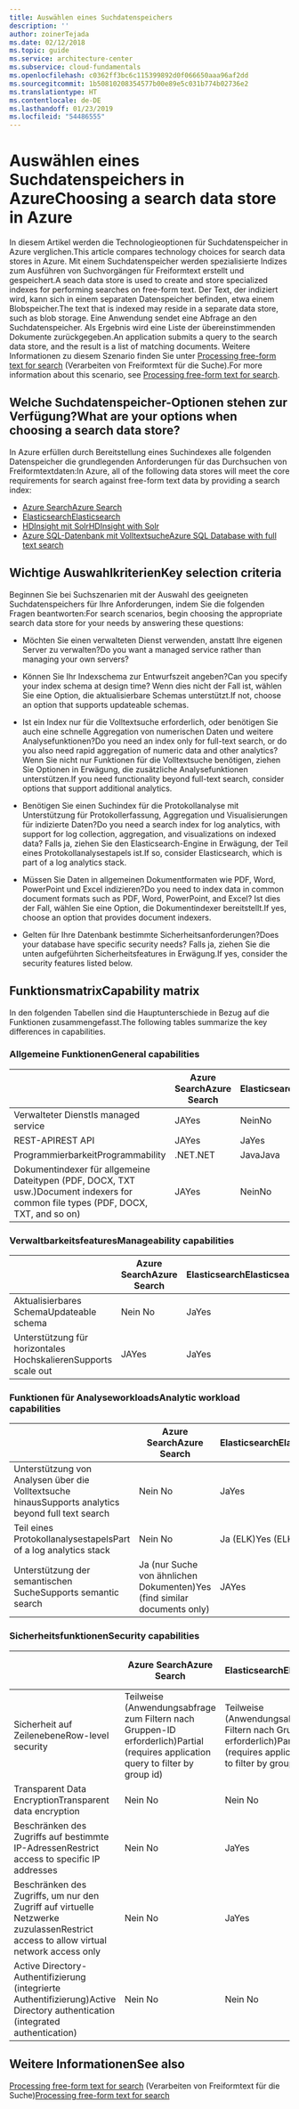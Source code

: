 ```yaml
---
title: Auswählen eines Suchdatenspeichers
description: ''
author: zoinerTejada
ms.date: 02/12/2018
ms.topic: guide
ms.service: architecture-center
ms.subservice: cloud-fundamentals
ms.openlocfilehash: c0362ff3bc6c115399892d0f066650aaa96af2dd
ms.sourcegitcommit: 1b50810208354577b00e89e5c031b774b02736e2
ms.translationtype: HT
ms.contentlocale: de-DE
ms.lasthandoff: 01/23/2019
ms.locfileid: "54486555"
---
```

# <a name="choosing-a-search-data-store-in-azure"></a><span data-ttu-id="3aeda-102">Auswählen eines Suchdatenspeichers in Azure</span><span class="sxs-lookup"><span data-stu-id="3aeda-102">Choosing a search data store in Azure</span></span>

<span data-ttu-id="3aeda-103">In diesem Artikel werden die Technologieoptionen für Suchdatenspeicher in Azure verglichen.</span><span class="sxs-lookup"><span data-stu-id="3aeda-103">This article compares technology choices for search data stores in Azure.</span></span> <span data-ttu-id="3aeda-104">Mit einem Suchdatenspeicher werden spezialisierte Indizes zum Ausführen von Suchvorgängen für Freiformtext erstellt und gespeichert.</span><span class="sxs-lookup"><span data-stu-id="3aeda-104">A seach data store is used to create and store specialized indexes for performing searches on free-form text.</span></span> <span data-ttu-id="3aeda-105">Der Text, der indiziert wird, kann sich in einem separaten Datenspeicher befinden, etwa einem Blobspeicher.</span><span class="sxs-lookup"><span data-stu-id="3aeda-105">The text that is indexed may reside in a separate data store, such as blob storage.</span></span> <span data-ttu-id="3aeda-106">Eine Anwendung sendet eine Abfrage an den Suchdatenspeicher. Als Ergebnis wird eine Liste der übereinstimmenden Dokumente zurückgegeben.</span><span class="sxs-lookup"><span data-stu-id="3aeda-106">An application submits a query to the search data store, and the result is a list of matching documents.</span></span> <span data-ttu-id="3aeda-107">Weitere Informationen zu diesem Szenario finden Sie unter [Processing free-form text for search](../scenarios/search.md) (Verarbeiten von Freiformtext für die Suche).</span><span class="sxs-lookup"><span data-stu-id="3aeda-107">For more information about this scenario, see [Processing free-form text for search](../scenarios/search.md).</span></span>

<!-- markdownlint-disable MD026 -->

## <a name="what-are-your-options-when-choosing-a-search-data-store"></a><span data-ttu-id="3aeda-108">Welche Suchdatenspeicher-Optionen stehen zur Verfügung?</span><span class="sxs-lookup"><span data-stu-id="3aeda-108">What are your options when choosing a search data store?</span></span>

<!-- markdownlint-enable MD026 -->

<span data-ttu-id="3aeda-109">In Azure erfüllen durch Bereitstellung eines Suchindexes alle folgenden Datenspeicher die grundlegenden Anforderungen für das Durchsuchen von Freiformtextdaten:</span><span class="sxs-lookup"><span data-stu-id="3aeda-109">In Azure, all of the following data stores will meet the core requirements for search against free-form text data by providing a search index:</span></span>

- [<span data-ttu-id="3aeda-110">Azure Search</span><span class="sxs-lookup"><span data-stu-id="3aeda-110">Azure Search</span></span>](/azure/search/search-what-is-azure-search)
- [<span data-ttu-id="3aeda-111">Elasticsearch</span><span class="sxs-lookup"><span data-stu-id="3aeda-111">Elasticsearch</span></span>](https://azuremarketplace.microsoft.com/marketplace/apps/elastic.elasticsearch?tab=Overview)
- [<span data-ttu-id="3aeda-112">HDInsight mit Solr</span><span class="sxs-lookup"><span data-stu-id="3aeda-112">HDInsight with Solr</span></span>](/azure/hdinsight/hdinsight-hadoop-solr-install-linux)
- [<span data-ttu-id="3aeda-113">Azure SQL-Datenbank mit Volltextsuche</span><span class="sxs-lookup"><span data-stu-id="3aeda-113">Azure SQL Database with full text search</span></span>](/sql/relational-databases/search/full-text-search)

## <a name="key-selection-criteria"></a><span data-ttu-id="3aeda-114">Wichtige Auswahlkriterien</span><span class="sxs-lookup"><span data-stu-id="3aeda-114">Key selection criteria</span></span>

<span data-ttu-id="3aeda-115">Beginnen Sie bei Suchszenarien mit der Auswahl des geeigneten Suchdatenspeichers für Ihre Anforderungen, indem Sie die folgenden Fragen beantworten:</span><span class="sxs-lookup"><span data-stu-id="3aeda-115">For search scenarios, begin choosing the appropriate search data store for your needs by answering these questions:</span></span>

- <span data-ttu-id="3aeda-116">Möchten Sie einen verwalteten Dienst verwenden, anstatt Ihre eigenen Server zu verwalten?</span><span class="sxs-lookup"><span data-stu-id="3aeda-116">Do you want a managed service rather than managing your own servers?</span></span>

- <span data-ttu-id="3aeda-117">Können Sie Ihr Indexschema zur Entwurfszeit angeben?</span><span class="sxs-lookup"><span data-stu-id="3aeda-117">Can you specify your index schema at design time?</span></span> <span data-ttu-id="3aeda-118">Wenn dies nicht der Fall ist, wählen Sie eine Option, die aktualisierbare Schemas unterstützt.</span><span class="sxs-lookup"><span data-stu-id="3aeda-118">If not, choose an option that supports updateable schemas.</span></span>

- <span data-ttu-id="3aeda-119">Ist ein Index nur für die Volltextsuche erforderlich, oder benötigen Sie auch eine schnelle Aggregation von numerischen Daten und weitere Analysefunktionen?</span><span class="sxs-lookup"><span data-stu-id="3aeda-119">Do you need an index only for full-text search, or do you also need rapid aggregation of numeric data and other analytics?</span></span> <span data-ttu-id="3aeda-120">Wenn Sie nicht nur Funktionen für die Volltextsuche benötigen, ziehen Sie Optionen in Erwägung, die zusätzliche Analysefunktionen unterstützen.</span><span class="sxs-lookup"><span data-stu-id="3aeda-120">If you need functionality beyond full-text search, consider options that support additional analytics.</span></span>

- <span data-ttu-id="3aeda-121">Benötigen Sie einen Suchindex für die Protokollanalyse mit Unterstützung für Protokollerfassung, Aggregation und Visualisierungen für indizierte Daten?</span><span class="sxs-lookup"><span data-stu-id="3aeda-121">Do you need a search index for log analytics, with support for log collection, aggregation, and visualizations on indexed data?</span></span> <span data-ttu-id="3aeda-122">Falls ja, ziehen Sie den Elasticsearch-Engine in Erwägung, der Teil eines Protokollanalysestapels ist.</span><span class="sxs-lookup"><span data-stu-id="3aeda-122">If so, consider Elasticsearch, which is part of a log analytics stack.</span></span>

- <span data-ttu-id="3aeda-123">Müssen Sie Daten in allgemeinen Dokumentformaten wie PDF, Word, PowerPoint und Excel indizieren?</span><span class="sxs-lookup"><span data-stu-id="3aeda-123">Do you need to index data in common document formats such as PDF, Word, PowerPoint, and Excel?</span></span> <span data-ttu-id="3aeda-124">Ist dies der Fall, wählen Sie eine Option, die Dokumentindexer bereitstellt.</span><span class="sxs-lookup"><span data-stu-id="3aeda-124">If yes, choose an option that provides document indexers.</span></span>

- <span data-ttu-id="3aeda-125">Gelten für Ihre Datenbank bestimmte Sicherheitsanforderungen?</span><span class="sxs-lookup"><span data-stu-id="3aeda-125">Does your database have specific security needs?</span></span> <span data-ttu-id="3aeda-126">Falls ja, ziehen Sie die unten aufgeführten Sicherheitsfeatures in Erwägung.</span><span class="sxs-lookup"><span data-stu-id="3aeda-126">If yes, consider the security features listed below.</span></span>

## <a name="capability-matrix"></a><span data-ttu-id="3aeda-127">Funktionsmatrix</span><span class="sxs-lookup"><span data-stu-id="3aeda-127">Capability matrix</span></span>

<span data-ttu-id="3aeda-128">In den folgenden Tabellen sind die Hauptunterschiede in Bezug auf die Funktionen zusammengefasst.</span><span class="sxs-lookup"><span data-stu-id="3aeda-128">The following tables summarize the key differences in capabilities.</span></span>

### <a name="general-capabilities"></a><span data-ttu-id="3aeda-129">Allgemeine Funktionen</span><span class="sxs-lookup"><span data-stu-id="3aeda-129">General capabilities</span></span>

| | <span data-ttu-id="3aeda-130">Azure Search</span><span class="sxs-lookup"><span data-stu-id="3aeda-130">Azure Search</span></span> | <span data-ttu-id="3aeda-131">Elasticsearch</span><span class="sxs-lookup"><span data-stu-id="3aeda-131">Elasticsearch</span></span> | <span data-ttu-id="3aeda-132">HDInsight mit Solr</span><span class="sxs-lookup"><span data-stu-id="3aeda-132">HDInsight with Solr</span></span> | <span data-ttu-id="3aeda-133">SQL-Datenbank</span><span class="sxs-lookup"><span data-stu-id="3aeda-133">SQL Database</span></span> |
| --- | --- | --- | --- | --- |
| <span data-ttu-id="3aeda-134">Verwalteter Dienst</span><span class="sxs-lookup"><span data-stu-id="3aeda-134">Is managed service</span></span> | <span data-ttu-id="3aeda-135">JA</span><span class="sxs-lookup"><span data-stu-id="3aeda-135">Yes</span></span> | <span data-ttu-id="3aeda-136">Nein</span><span class="sxs-lookup"><span data-stu-id="3aeda-136">No</span></span> | <span data-ttu-id="3aeda-137">Ja</span><span class="sxs-lookup"><span data-stu-id="3aeda-137">Yes</span></span> | <span data-ttu-id="3aeda-138">JA</span><span class="sxs-lookup"><span data-stu-id="3aeda-138">Yes</span></span> |  
| <span data-ttu-id="3aeda-139">REST-API</span><span class="sxs-lookup"><span data-stu-id="3aeda-139">REST API</span></span> | <span data-ttu-id="3aeda-140">JA</span><span class="sxs-lookup"><span data-stu-id="3aeda-140">Yes</span></span> | <span data-ttu-id="3aeda-141">Ja</span><span class="sxs-lookup"><span data-stu-id="3aeda-141">Yes</span></span> | <span data-ttu-id="3aeda-142">JA</span><span class="sxs-lookup"><span data-stu-id="3aeda-142">Yes</span></span> | <span data-ttu-id="3aeda-143">Nein </span><span class="sxs-lookup"><span data-stu-id="3aeda-143">No</span></span> |
| <span data-ttu-id="3aeda-144">Programmierbarkeit</span><span class="sxs-lookup"><span data-stu-id="3aeda-144">Programmability</span></span> | <span data-ttu-id="3aeda-145">.NET</span><span class="sxs-lookup"><span data-stu-id="3aeda-145">.NET</span></span> | <span data-ttu-id="3aeda-146">Java</span><span class="sxs-lookup"><span data-stu-id="3aeda-146">Java</span></span> | <span data-ttu-id="3aeda-147">Java</span><span class="sxs-lookup"><span data-stu-id="3aeda-147">Java</span></span> | <span data-ttu-id="3aeda-148">T-SQL</span><span class="sxs-lookup"><span data-stu-id="3aeda-148">T-SQL</span></span> |
| <span data-ttu-id="3aeda-149">Dokumentindexer für allgemeine Dateitypen (PDF, DOCX, TXT usw.)</span><span class="sxs-lookup"><span data-stu-id="3aeda-149">Document indexers for common file types (PDF, DOCX, TXT, and so on)</span></span> | <span data-ttu-id="3aeda-150">JA</span><span class="sxs-lookup"><span data-stu-id="3aeda-150">Yes</span></span> | <span data-ttu-id="3aeda-151">Nein</span><span class="sxs-lookup"><span data-stu-id="3aeda-151">No</span></span> | <span data-ttu-id="3aeda-152">Ja</span><span class="sxs-lookup"><span data-stu-id="3aeda-152">Yes</span></span> | <span data-ttu-id="3aeda-153">Nein </span><span class="sxs-lookup"><span data-stu-id="3aeda-153">No</span></span> |

### <a name="manageability-capabilities"></a><span data-ttu-id="3aeda-154">Verwaltbarkeitsfeatures</span><span class="sxs-lookup"><span data-stu-id="3aeda-154">Manageability capabilities</span></span>

| | <span data-ttu-id="3aeda-155">Azure Search</span><span class="sxs-lookup"><span data-stu-id="3aeda-155">Azure Search</span></span> | <span data-ttu-id="3aeda-156">Elasticsearch</span><span class="sxs-lookup"><span data-stu-id="3aeda-156">Elasticsearch</span></span> | <span data-ttu-id="3aeda-157">HDInsight mit Solr</span><span class="sxs-lookup"><span data-stu-id="3aeda-157">HDInsight with Solr</span></span> | <span data-ttu-id="3aeda-158">SQL-Datenbank</span><span class="sxs-lookup"><span data-stu-id="3aeda-158">SQL Database</span></span> |
| --- | --- | --- | --- | --- |
| <span data-ttu-id="3aeda-159">Aktualisierbares Schema</span><span class="sxs-lookup"><span data-stu-id="3aeda-159">Updateable schema</span></span> | <span data-ttu-id="3aeda-160">Nein </span><span class="sxs-lookup"><span data-stu-id="3aeda-160">No</span></span> | <span data-ttu-id="3aeda-161">Ja</span><span class="sxs-lookup"><span data-stu-id="3aeda-161">Yes</span></span> | <span data-ttu-id="3aeda-162">Ja</span><span class="sxs-lookup"><span data-stu-id="3aeda-162">Yes</span></span> | <span data-ttu-id="3aeda-163">JA</span><span class="sxs-lookup"><span data-stu-id="3aeda-163">Yes</span></span> |
| <span data-ttu-id="3aeda-164">Unterstützung für horizontales Hochskalieren</span><span class="sxs-lookup"><span data-stu-id="3aeda-164">Supports scale out</span></span>  | <span data-ttu-id="3aeda-165">JA</span><span class="sxs-lookup"><span data-stu-id="3aeda-165">Yes</span></span> | <span data-ttu-id="3aeda-166">Ja</span><span class="sxs-lookup"><span data-stu-id="3aeda-166">Yes</span></span> | <span data-ttu-id="3aeda-167">JA</span><span class="sxs-lookup"><span data-stu-id="3aeda-167">Yes</span></span> | <span data-ttu-id="3aeda-168">Nein </span><span class="sxs-lookup"><span data-stu-id="3aeda-168">No</span></span> |

### <a name="analytic-workload-capabilities"></a><span data-ttu-id="3aeda-169">Funktionen für Analyseworkloads</span><span class="sxs-lookup"><span data-stu-id="3aeda-169">Analytic workload capabilities</span></span>

| | <span data-ttu-id="3aeda-170">Azure Search</span><span class="sxs-lookup"><span data-stu-id="3aeda-170">Azure Search</span></span> | <span data-ttu-id="3aeda-171">Elasticsearch</span><span class="sxs-lookup"><span data-stu-id="3aeda-171">Elasticsearch</span></span> | <span data-ttu-id="3aeda-172">HDInsight mit Solr</span><span class="sxs-lookup"><span data-stu-id="3aeda-172">HDInsight with Solr</span></span> | <span data-ttu-id="3aeda-173">SQL-Datenbank</span><span class="sxs-lookup"><span data-stu-id="3aeda-173">SQL Database</span></span> |
| --- | --- | --- | --- | --- |
| <span data-ttu-id="3aeda-174">Unterstützung von Analysen über die Volltextsuche hinaus</span><span class="sxs-lookup"><span data-stu-id="3aeda-174">Supports analytics beyond full text search</span></span> | <span data-ttu-id="3aeda-175">Nein </span><span class="sxs-lookup"><span data-stu-id="3aeda-175">No</span></span> | <span data-ttu-id="3aeda-176">Ja</span><span class="sxs-lookup"><span data-stu-id="3aeda-176">Yes</span></span> | <span data-ttu-id="3aeda-177">Ja</span><span class="sxs-lookup"><span data-stu-id="3aeda-177">Yes</span></span> | <span data-ttu-id="3aeda-178">JA</span><span class="sxs-lookup"><span data-stu-id="3aeda-178">Yes</span></span> |
| <span data-ttu-id="3aeda-179">Teil eines Protokollanalysestapels</span><span class="sxs-lookup"><span data-stu-id="3aeda-179">Part of a log analytics stack</span></span> | <span data-ttu-id="3aeda-180">Nein </span><span class="sxs-lookup"><span data-stu-id="3aeda-180">No</span></span> | <span data-ttu-id="3aeda-181">Ja (ELK)</span><span class="sxs-lookup"><span data-stu-id="3aeda-181">Yes (ELK)</span></span> |  <span data-ttu-id="3aeda-182">Nein </span><span class="sxs-lookup"><span data-stu-id="3aeda-182">No</span></span> | <span data-ttu-id="3aeda-183">Nein </span><span class="sxs-lookup"><span data-stu-id="3aeda-183">No</span></span> |
| <span data-ttu-id="3aeda-184">Unterstützung der semantischen Suche</span><span class="sxs-lookup"><span data-stu-id="3aeda-184">Supports semantic search</span></span> | <span data-ttu-id="3aeda-185">Ja (nur Suche von ähnlichen Dokumenten)</span><span class="sxs-lookup"><span data-stu-id="3aeda-185">Yes (find similar documents only)</span></span> | <span data-ttu-id="3aeda-186">JA</span><span class="sxs-lookup"><span data-stu-id="3aeda-186">Yes</span></span> | <span data-ttu-id="3aeda-187">Ja</span><span class="sxs-lookup"><span data-stu-id="3aeda-187">Yes</span></span> | <span data-ttu-id="3aeda-188">JA</span><span class="sxs-lookup"><span data-stu-id="3aeda-188">Yes</span></span> |

### <a name="security-capabilities"></a><span data-ttu-id="3aeda-189">Sicherheitsfunktionen</span><span class="sxs-lookup"><span data-stu-id="3aeda-189">Security capabilities</span></span>

| | <span data-ttu-id="3aeda-190">Azure Search</span><span class="sxs-lookup"><span data-stu-id="3aeda-190">Azure Search</span></span> | <span data-ttu-id="3aeda-191">Elasticsearch</span><span class="sxs-lookup"><span data-stu-id="3aeda-191">Elasticsearch</span></span> | <span data-ttu-id="3aeda-192">HDInsight mit Solr</span><span class="sxs-lookup"><span data-stu-id="3aeda-192">HDInsight with Solr</span></span> | <span data-ttu-id="3aeda-193">SQL-Datenbank</span><span class="sxs-lookup"><span data-stu-id="3aeda-193">SQL Database</span></span> |
| --- | --- | --- | --- | --- |
| <span data-ttu-id="3aeda-194">Sicherheit auf Zeilenebene</span><span class="sxs-lookup"><span data-stu-id="3aeda-194">Row-level security</span></span> | <span data-ttu-id="3aeda-195">Teilweise (Anwendungsabfrage zum Filtern nach Gruppen-ID erforderlich)</span><span class="sxs-lookup"><span data-stu-id="3aeda-195">Partial (requires application query to filter by group id)</span></span> | <span data-ttu-id="3aeda-196">Teilweise (Anwendungsabfrage zum Filtern nach Gruppen-ID erforderlich)</span><span class="sxs-lookup"><span data-stu-id="3aeda-196">Partial (requires application query to filter by group id)</span></span> | <span data-ttu-id="3aeda-197">JA</span><span class="sxs-lookup"><span data-stu-id="3aeda-197">Yes</span></span> | <span data-ttu-id="3aeda-198">JA</span><span class="sxs-lookup"><span data-stu-id="3aeda-198">Yes</span></span> |
| <span data-ttu-id="3aeda-199">Transparent Data Encryption</span><span class="sxs-lookup"><span data-stu-id="3aeda-199">Transparent data encryption</span></span> | <span data-ttu-id="3aeda-200">Nein </span><span class="sxs-lookup"><span data-stu-id="3aeda-200">No</span></span> | <span data-ttu-id="3aeda-201">Nein </span><span class="sxs-lookup"><span data-stu-id="3aeda-201">No</span></span> | <span data-ttu-id="3aeda-202">Nein </span><span class="sxs-lookup"><span data-stu-id="3aeda-202">No</span></span> | <span data-ttu-id="3aeda-203">JA</span><span class="sxs-lookup"><span data-stu-id="3aeda-203">Yes</span></span> |  
| <span data-ttu-id="3aeda-204">Beschränken des Zugriffs auf bestimmte IP-Adressen</span><span class="sxs-lookup"><span data-stu-id="3aeda-204">Restrict access to specific IP addresses</span></span> | <span data-ttu-id="3aeda-205">Nein </span><span class="sxs-lookup"><span data-stu-id="3aeda-205">No</span></span> | <span data-ttu-id="3aeda-206">Ja</span><span class="sxs-lookup"><span data-stu-id="3aeda-206">Yes</span></span> | <span data-ttu-id="3aeda-207">Ja</span><span class="sxs-lookup"><span data-stu-id="3aeda-207">Yes</span></span> | <span data-ttu-id="3aeda-208">JA</span><span class="sxs-lookup"><span data-stu-id="3aeda-208">Yes</span></span> |
| <span data-ttu-id="3aeda-209">Beschränken des Zugriffs, um nur den Zugriff auf virtuelle Netzwerke zuzulassen</span><span class="sxs-lookup"><span data-stu-id="3aeda-209">Restrict access to allow virtual network access only</span></span> | <span data-ttu-id="3aeda-210">Nein </span><span class="sxs-lookup"><span data-stu-id="3aeda-210">No</span></span> | <span data-ttu-id="3aeda-211">Ja</span><span class="sxs-lookup"><span data-stu-id="3aeda-211">Yes</span></span> | <span data-ttu-id="3aeda-212">Ja</span><span class="sxs-lookup"><span data-stu-id="3aeda-212">Yes</span></span> | <span data-ttu-id="3aeda-213">JA</span><span class="sxs-lookup"><span data-stu-id="3aeda-213">Yes</span></span> |  
| <span data-ttu-id="3aeda-214">Active Directory-Authentifizierung (integrierte Authentifizierung)</span><span class="sxs-lookup"><span data-stu-id="3aeda-214">Active Directory authentication (integrated authentication)</span></span> | <span data-ttu-id="3aeda-215">Nein </span><span class="sxs-lookup"><span data-stu-id="3aeda-215">No</span></span> | <span data-ttu-id="3aeda-216">Nein </span><span class="sxs-lookup"><span data-stu-id="3aeda-216">No</span></span> | <span data-ttu-id="3aeda-217">Nein </span><span class="sxs-lookup"><span data-stu-id="3aeda-217">No</span></span> | <span data-ttu-id="3aeda-218">JA</span><span class="sxs-lookup"><span data-stu-id="3aeda-218">Yes</span></span> |

## <a name="see-also"></a><span data-ttu-id="3aeda-219">Weitere Informationen</span><span class="sxs-lookup"><span data-stu-id="3aeda-219">See also</span></span>

<span data-ttu-id="3aeda-220">[Processing free-form text for search](../scenarios/search.md) (Verarbeiten von Freiformtext für die Suche)</span><span class="sxs-lookup"><span data-stu-id="3aeda-220">[Processing free-form text for search](../scenarios/search.md)</span></span>
